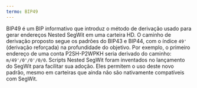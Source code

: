 ```yaml
---
termo: BIP49
---
```


BIP49 é um BIP informativo que introduz o método de derivação usado para gerar endereços Nested SegWit em uma carteira HD. O caminho de derivação proposto segue os padrões do BIP43 e BIP44, com o índice `49'` (derivação reforçada) na profundidade do objetivo. Por exemplo, o primeiro endereço de uma conta P2SH-P2WPKH seria derivado do caminho: `m/49'/0'/0'/0/0`. Scripts Nested SegWit foram inventados no lançamento do SegWit para facilitar sua adoção. Eles permitem o uso deste novo padrão, mesmo em carteiras que ainda não são nativamente compatíveis com SegWit.